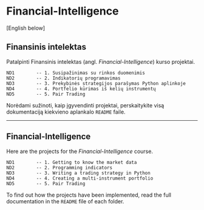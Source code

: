 # Financial-Intelligence
[English below]

## Finansinis intelektas
Patalpinti Finansinis intelektas (angl. *Financial-Intelligence*) kurso projektai.

    ND1        -- 1. Susipažinimas su rinkos duomenimis
    ND2        -- 2. Indikatorių programavimas
    ND3        -- 3. Prekybinės strategijos parašymas Python aplinkoje
    ND4        -- 4. Portfelio kūrimas iš kelių instrumentų
    ND5        -- 5. Pair Trading

Norėdami sužinoti, kaip įgyvendinti projektai, perskaitykite visą dokumentaciją kiekvieno aplankalo `README` faile.

-------------
## Financial-Intelligence
Here are the projects for the *Financial-Intelligence* course.

    ND1        -- 1. Getting to know the market data
    ND2        -- 2. Programming indicators
    ND3        -- 3. Writing a trading strategy in Python
    ND4        -- 4. Creating a multi-instrument portfolio
    ND5        -- 5. Pair Trading

To find out how the projects have been implemented, read the full documentation in the `README` file of each folder.
